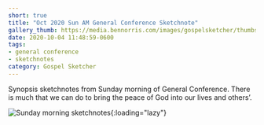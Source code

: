 ```yaml
---
short: true
title: "Oct 2020 Sun AM General Conference Sketchnote"
gallery_thumb: https://media.bennorris.com/images/gospelsketcher/thumbs/oct-20-4-sun-am.jpg
date: 2020-10-04 11:48:59-0600
tags:
- general conference
- sketchnotes
category: Gospel Sketcher
---
```


Synopsis sketchnotes from Sunday morning of General Conference. There is much that we can do to bring the peace of God into our lives and others’.

![Sunday morning sketchnotes](https://media.bennorris.com/images/gospelsketcher/general-conference/oct-2020/oct-20-4-sun-am.jpg){:loading="lazy"}

